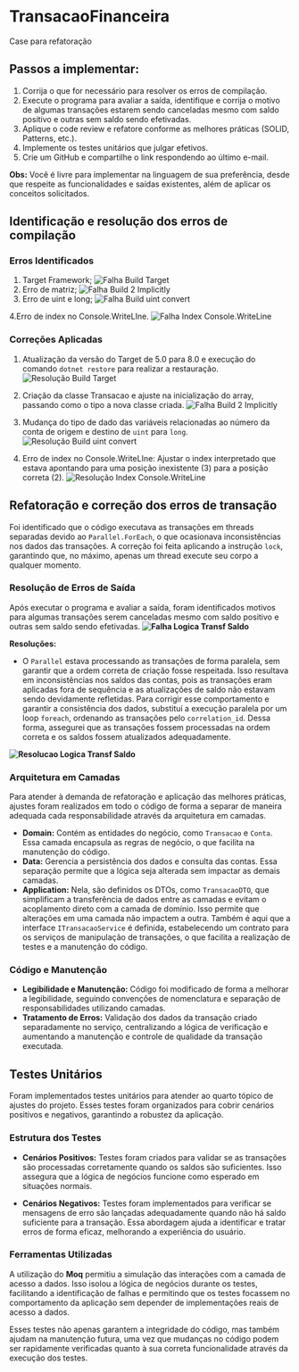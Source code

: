 # TransacaoFinanceira

Case para refatoração

## Passos a implementar:

1. Corrija o que for necessário para resolver os erros de compilação.
2. Execute o programa para avaliar a saída, identifique e corrija o motivo de algumas transações estarem sendo canceladas mesmo com saldo positivo e outras sem saldo sendo efetivadas.
3. Aplique o code review e refatore conforme as melhores práticas (SOLID, Patterns, etc.).
4. Implemente os testes unitários que julgar efetivos.
5. Crie um GitHub e compartilhe o link respondendo ao último e-mail.

**Obs:** Você é livre para implementar na linguagem de sua preferência, desde que respeite as funcionalidades e saídas existentes, além de aplicar os conceitos solicitados.

## Identificação e resolução dos erros de compilação

### Erros Identificados

1. Target Framework;
![Falha Build Target](https://github.com/gimunaretto/TransacaoFinanceira/blob/main/img/FalhaBuildTarget.PNG)
2. Erro de matriz;
![Falha Build 2 Implicitly](https://github.com/gimunaretto/TransacaoFinanceira/blob/main/img/FalhaBuild2Implicitly.PNG)
3. Erro de uint e long;
![Falha Build uint convert](https://github.com/gimunaretto/TransacaoFinanceira/blob/main/img/FalhaBuildUintConvert.PNG)

4.Erro de index no Console.WriteLIne.
![Falha Index Console.WriteLine](https://github.com/gimunaretto/TransacaoFinanceira/blob/main/img/ResolucaoIndexConsoleWriteLine.PNG)

### Correções Aplicadas

1. Atualização da versão do Target de 5.0 para 8.0 e execução do comando `dotnet restore` para realizar a restauração.
  ![Resolução Build Target](https://github.com/gimunaretto/TransacaoFinanceira/blob/main/img/ResolucaoBuildTarget.PNG)

2. Criação da classe Transacao e ajuste na inicialização do array, passando como o tipo a nova classe criada.
  ![Falha Build 2 Implicitly](https://github.com/gimunaretto/TransacaoFinanceira/blob/main/img/ResolucaoBuild2Implicitly.PNG)
   
3. Mudança do tipo de dado das variáveis relacionadas ao número da conta de origem e destino de `uint` para `long`.
  ![Resolução Build uint convert](https://github.com/gimunaretto/TransacaoFinanceira/blob/main/img/ResolucaoBuildUintConvert.PNG)

4. Erro de index no Console.WriteLIne: Ajustar o index interpretado que estava apontando para uma posição inexistente (3) para a posição correta (2).
  ![Resolução Index Console.WriteLine](https://github.com/gimunaretto/TransacaoFinanceira/blob/main/img/ResolucaoIndexConsoleWriteLine.PNG)

## Refatoração e correção dos erros de transação

Foi identificado que o código executava as transações em threads separadas devido ao `Parallel.ForEach`, o que ocasionava inconsistências nos dados das transações. A correção foi feita aplicando a instrução `lock`, garantindo que, no máximo, apenas um thread execute seu corpo a qualquer momento.

### Resolução de Erros de Saída

Após executar o programa e avaliar a saída, foram identificados motivos para algumas transações serem canceladas mesmo com saldo positivo e outras sem saldo sendo efetivadas. 
**![Falha Logica Transf Saldo](https://github.com/gimunaretto/TransacaoFinanceira/blob/main/img/FalhaLogicaTransfSaldo.PNG)**

**Resoluções:**

- O `Parallel` estava processando as transações de forma paralela, sem garantir que a ordem correta de criação fosse respeitada. Isso resultava em inconsistências nos saldos das contas, pois as transações eram aplicadas fora de sequência e as atualizações de saldo não estavam sendo devidamente refletidas. Para corrigir esse comportamento e garantir a consistência dos dados, substituí a execução paralela por um loop `foreach`, ordenando as transações pelo `correlation_id`. Dessa forma, assegurei que as transações fossem processadas na ordem correta e os saldos fossem atualizados adequadamente.

**![Resolucao Logica Transf Saldo](https://github.com/gimunaretto/TransacaoFinanceira/blob/main/img/ResolucaoLogicaTransfSaldo.PNG)**
  
### Arquitetura em Camadas

Para atender à demanda de refatoração e aplicação das melhores práticas, ajustes foram realizados em todo o código de forma a separar de maneira adequada cada responsabilidade através da arquitetura em camadas.

- **Domain:** Contém as entidades do negócio, como `Transacao` e `Conta`. Essa camada encapsula as regras de negócio, o que facilita na manutenção do código.
- **Data:** Gerencia a persistência dos dados e consulta das contas. Essa separação permite que a lógica seja alterada sem impactar as demais camadas.
- **Application:** Nela, são definidos os DTOs, como `TransacaoDTO`, que simplificam a transferência de dados entre as camadas e evitam o acoplamento direto com a camada de domínio. Isso permite que alterações em uma camada não impactem a outra. Também é aqui que a interface `ITransacaoService` é definida, estabelecendo um contrato para os serviços de manipulação de transações, o que facilita a realização de testes e a manutenção do código.

### Código e Manutenção

- **Legibilidade e Manutenção:** Código foi modificado de forma a melhorar a legibilidade, seguindo convenções de nomenclatura e separação de responsabilidades utilizando camadas.
- **Tratamento de Erros:** Validação dos dados da transação criado separadamente no serviço, centralizando a lógica de verificação e aumentando a manutenção e controle de qualidade da transação executada.

## Testes Unitários

Foram implementados testes unitários para atender ao quarto tópico de ajustes do projeto. Esses testes foram organizados para cobrir cenários positivos e negativos, garantindo a robustez da aplicação.

### Estrutura dos Testes

- **Cenários Positivos:** Testes foram criados para validar se as transações são processadas corretamente quando os saldos são suficientes. Isso assegura que a lógica de negócios funcione como esperado em situações normais.

- **Cenários Negativos:** Testes foram implementados para verificar se mensagens de erro são lançadas adequadamente quando não há saldo suficiente para a transação. Essa abordagem ajuda a identificar e tratar erros de forma eficaz, melhorando a experiência do usuário.

### Ferramentas Utilizadas

A utilização do **Moq** permitiu a simulação das interações com a camada de acesso a dados. Isso isolou a lógica de negócios durante os testes, facilitando a identificação de falhas e permitindo que os testes focassem no comportamento da aplicação sem depender de implementações reais de acesso a dados.

Esses testes não apenas garantem a integridade do código, mas também ajudam na manutenção futura, uma vez que mudanças no código podem ser rapidamente verificadas quanto à sua correta funcionalidade através da execução dos testes.


